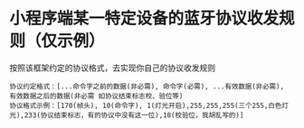 # 小程序端某一特定设备的蓝牙协议收发规则（仅示例）

按照该框架约定的协议格式，去实现你自己的协议收发规则

```
协议约定格式：[...命令字之前的数据(非必需), 命令字(必需), ...有效数据(非必需), 有效数据之后的数据(非必需 如协议结束标志校、验位等)
协议格式示例：[170(帧头), 10(命令字), 1(灯光开启),255,255,255(三个255,白色灯光),233(协议结束标志，有的协议中没有这一位),18(校验位，我胡乱写的)]

```
